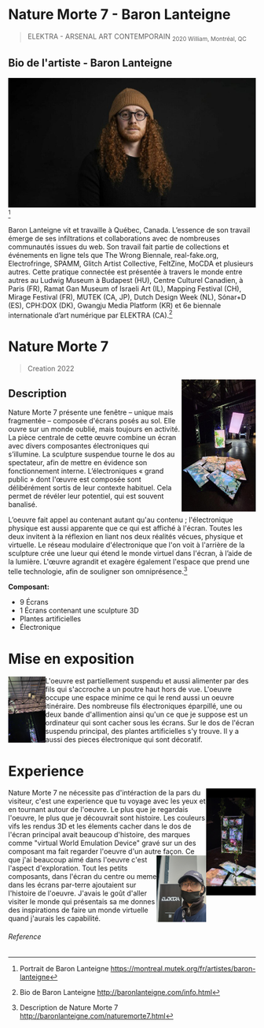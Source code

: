 # Nature Morte 7 - Baron Lanteigne
>ELEKTRA - ARSENAL ART CONTEMPORAIN 
<sub>2020 William, Montréal, QC</sub>

## Bio de l'artiste - Baron Lanteigne
![Baron](https://github.com/S0hda/H23_V13_inspirations_MENG/blob/main/BIAN/Photos/baronlanteigne.jpg)[^1]

Baron Lanteigne vit et travaille à Québec, Canada. L’essence de son travail émerge de ses infiltrations et collaborations avec de nombreuses communautés issues du web. Son travail fait partie de collections et événements en ligne tels que The Wrong Biennale, real-fake.org, Electrofringe, SPAMM, Glitch Artist Collective, FeltZine, MoCDA et plusieurs autres. Cette pratique connectée est présentée à travers le monde entre autres au Ludwig Museum à Budapest (HU), Centre Culturel Canadien, à Paris (FR), Ramat Gan Museum of Israeli Art (IL), Mapping Festival (CH), Mirage Festival (FR), MUTEK (CA, JP), Dutch Design Week (NL), Sónar+D (ES), CPH:DOX (DK), Gwangju Media Platform (KR) et 6e biennale internationale d’art numérique par ELEKTRA (CA).[^2]

# Nature Morte 7 
>Creation 2022
<img align="right" width="30%" height="30%" src="https://github.com/S0hda/H23_V13_inspirations_MENG/blob/main/BIAN/Photos/Naturemorte7_grandplan_redi.png">

## Description
Nature Morte 7 présente une fenêtre – unique mais fragmentée – composée d'écrans posés au sol. Elle ouvre sur un monde oublié, mais toujours en activité. La pièce centrale de cette œuvre combine un écran avec divers composantes électroniques qui s’illumine. La sculpture suspendue tourne le dos au spectateur, afin de mettre en évidence son fonctionnement interne. L’électroniques « grand public » dont l'œuvre est composée sont délibérément sortis de leur contexte habituel. Cela permet de révéler leur potentiel, qui est souvent banalisé.

L’oeuvre fait appel au contenant autant qu'au contenu ; l'électronique physique est aussi apparente que ce qui est affiché à l'écran. Toutes les deux invitent à la réflexion en liant nos deux réalités vécues, physique et virtuelle. Le réseau modulaire d'électronique que l'on voit à l'arrière de la sculpture crée une lueur qui étend le monde virtuel dans l'écran, à l’aide de la lumière. L'œuvre agrandit et exagère également l'espace que prend une telle technologie, afin de souligner son omniprésence.[^3]

**Composant:**
- 9 Écrans
- 1 Écrans contenant une sculpture 3D
- Plantes artificielles
- Électronique

# Mise en exposition
<img align="left" width="15%" height="15%" src="https://github.com/S0hda/H23_V13_inspirations_MENG/blob/main/BIAN/Photos/Naturemorte7_suspension.png">
L'oeuvre est partiellement suspendu et aussi alimenter par des fils qui s'accroche a un poutre haut hors de vue. L'oeuvre occupe une espace minime ce qui le rend aussi un oeuvre itinéraire. Des nombreuse fils électroniques éparpillé, une ou deux bande d'allimention ainsi qu'un ce que je suppose est un ordinateur qui sont cacher sous les écrans. Sur le dos de l'écran suspendu principal, des plantes artificielles s'y trouve. Il y a aussi des pieces électronique qui sont décoratif.

# Experience
<img align="right" width="20%" height="20%" src="https://github.com/S0hda/H23_V13_inspirations_MENG/blob/main/BIAN/Photos/Naturemorte7_moyenplan.png">
Nature Morte 7 ne nécessite pas d'intéraction de la pars du visiteur, c'est une experience que tu voyage avec les yeux et en tournant autour de l'oeuvre. Le plus que je regardais l'oeuvre, le plus que je découvrait sont histoire. Les couleurs vifs les rendus 3D et les élements cacher dans le dos de l'écran principal avait beaucoup d'histoire, des marques comme "virtual World Emulation Device" gravé sur un des composant ma fait regarder l'oeuvre d'un autre façon. 

<img align="right" width="20%" height="20%" src="https://github.com/S0hda/H23_V13_inspirations_MENG/blob/main/BIAN/Photos/Elektra.jpg">
Ce que j'ai beaucoup aimé dans l'oeuvre c'est l'aspect d'exploration. Tout les petits composants, dans l'écran du centre ou meme dans les écrans par-terre ajoutaient sur l'histoire de l'oeuvre. J'avais le goût d'aller visiter le monde qui présentais sa me donnes des inspirations de faire un monde virtuelle quand j'aurais les capabilité.

###### Reference
[^1]: Portrait de Baron Lanteigne https://montreal.mutek.org/fr/artistes/baron-lanteigne
[^2]: Bio de Baron Lanteigne http://baronlanteigne.com/info.html
[^3]: Description de Nature Morte 7 http://baronlanteigne.com/naturemorte7.html

